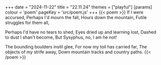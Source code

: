 +++
date = "2024-11-22"
title = "22.11.24"
themes = ["playful"]
[params]
  colour = 'poem'
  pageKey = 'src/poem.js'
+++
{{< poem >}}
If I were accursed,
Perhaps I'd mourn the fall,
Hours down the mountain,
Futile struggles for them all,

Perhaps I'd have no tears to shed,
Eyes dried up and learning lost,
Dashed to dust I shan't become,
But Sysyphus, no, I am he not!

The bounding boulders instil glee,
For now my toil has carried far,
The objects of my strife away,
Down mountain tracks and country paths.
{{< /poem >}}